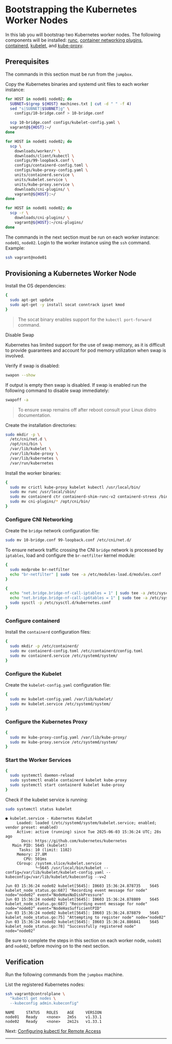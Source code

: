 # Bootstrapping the Kubernetes Worker Nodes

In this lab you will bootstrap two Kubernetes worker nodes. The following
components will be installed: [runc], [container networking plugins],
[containerd], [kubelet], and [kube-proxy].

## Prerequisites

The commands in this section must be run from the `jumpbox`.

Copy the Kubernetes binaries and systemd unit files to each worker instance:

```bash
for HOST in node01 node02; do
  SUBNET=$(grep ${HOST} machines.txt | cut -d " " -f 4)
  sed "s|SUBNET|$SUBNET|g" \
    configs/10-bridge.conf > 10-bridge.conf

  scp 10-bridge.conf configs/kubelet-config.yaml \
  vagrant@${HOST}:~/
done
```

```bash
for HOST in node01 node02; do
  scp \
    downloads/worker/* \
    downloads/client/kubectl \
    configs/99-loopback.conf \
    configs/containerd-config.toml \
    configs/kube-proxy-config.yaml \
    units/containerd.service \
    units/kubelet.service \
    units/kube-proxy.service \
    downloads/cni-plugins/ \
    vagrant@${HOST}:~/
done
```

```bash
for HOST in node01 node02; do
  scp -r \
    downloads/cni-plugins/ \
    vagrant@${HOST}:~/cni-plugins/
done
```

The commands in the next section must be run on each worker instance: `node01`,
`node02`. Login to the worker instance using the `ssh` command. Example:

```bash
ssh vagrant@node01
```

## Provisioning a Kubernetes Worker Node

Install the OS dependencies:

```bash
{
  sudo apt-get update
  sudo apt-get -y install socat conntrack ipset kmod
}
```

> The socat binary enables support for the `kubectl port-forward` command.

Disable Swap

Kubernetes has limited support for the use of swap memory, as it is difficult
to provide guarantees and account for pod memory utilization when swap is
involved.

Verify if swap is disabled:

```bash
swapon --show
```

If output is empty then swap is disabled. If swap is enabled run the following
command to disable swap immediately:

```bash
swapoff -a
```

> To ensure swap remains off after reboot consult your Linux distro
> documentation.

Create the installation directories:

```bash
sudo mkdir -p \
  /etc/cni/net.d \
  /opt/cni/bin \
  /var/lib/kubelet \
  /var/lib/kube-proxy \
  /var/lib/kubernetes \
  /var/run/kubernetes
```

Install the worker binaries:

```bash
{
  sudo mv crictl kube-proxy kubelet kubectl /usr/local/bin/
  sudo mv runc /usr/local/sbin/
  sudo mv containerd ctr containerd-shim-runc-v2 containerd-stress /bin/
  sudo mv cni-plugins/* /opt/cni/bin/
}
```

### Configure CNI Networking

Create the `bridge` network configuration file:

```bash
sudo mv 10-bridge.conf 99-loopback.conf /etc/cni/net.d/
```

To ensure network traffic crossing the CNI `bridge` network is processed by
`iptables`, load and configure the `br-netfilter` kernel module:

```bash
{
  sudo modprobe br-netfilter
  echo "br-netfilter" | sudo tee -a /etc/modules-load.d/modules.conf
}
```

```bash
{
  echo "net.bridge.bridge-nf-call-iptables = 1" | sudo tee -a /etc/sysctl.d/kubernetes.conf
  echo "net.bridge.bridge-nf-call-ip6tables = 1" | sudo tee -a /etc/sysctl.d/kubernetes.conf
  sudo sysctl -p /etc/sysctl.d/kubernetes.conf
}
```

### Configure containerd

Install the `containerd` configuration files:

```bash
{
  sudo mkdir -p /etc/containerd/
  sudo mv containerd-config.toml /etc/containerd/config.toml
  sudo mv containerd.service /etc/systemd/system/
}
```

### Configure the Kubelet

Create the `kubelet-config.yaml` configuration file:

```bash
{
  sudo mv kubelet-config.yaml /var/lib/kubelet/
  sudo mv kubelet.service /etc/systemd/system/
}
```

### Configure the Kubernetes Proxy

```bash
{
  sudo mv kube-proxy-config.yaml /var/lib/kube-proxy/
  sudo mv kube-proxy.service /etc/systemd/system/
}
```

### Start the Worker Services

```bash
{
  sudo systemctl daemon-reload
  sudo systemctl enable containerd kubelet kube-proxy
  sudo systemctl start containerd kubelet kube-proxy
}
```

Check if the kubelet service is running:

```bash
sudo systemctl status kubelet
```

```text
● kubelet.service - Kubernetes Kubelet
     Loaded: loaded (/etc/systemd/system/kubelet.service; enabled; vendor preset: enabled)
     Active: active (running) since Tue 2025-06-03 15:36:24 UTC; 28s ago
       Docs: https://github.com/kubernetes/kubernetes
   Main PID: 5645 (kubelet)
      Tasks: 10 (limit: 1102)
     Memory: 27.8M
        CPU: 501ms
     CGroup: /system.slice/kubelet.service
             └─5645 /usr/local/bin/kubelet --config=/var/lib/kubelet/kubelet-config.yaml --kubeconfig=/var/lib/kubelet/kubeconfig --v=2

Jun 03 15:36:24 node02 kubelet[5645]: I0603 15:36:24.878735    5645 kubelet_node_status.go:687] "Recording event message for node" node="node02" event="NodeHasNoDiskPressure"
Jun 03 15:36:24 node02 kubelet[5645]: I0603 15:36:24.878809    5645 kubelet_node_status.go:687] "Recording event message for node" node="node02" event="NodeHasSufficientPID"
Jun 03 15:36:24 node02 kubelet[5645]: I0603 15:36:24.878879    5645 kubelet_node_status.go:75] "Attempting to register node" node="node02"
Jun 03 15:36:24 node02 kubelet[5645]: I0603 15:36:24.886841    5645 kubelet_node_status.go:78] "Successfully registered node" node="node02"
```

Be sure to complete the steps in this section on each worker node, `node01`
and `node02`, before moving on to the next section.

## Verification

Run the following commands from the `jumpbox` machine.

List the registered Kubernetes nodes:

```bash
ssh vagrant@controlplane \
  "kubectl get nodes \
  --kubeconfig admin.kubeconfig"
```

```
NAME     STATUS   ROLES    AGE     VERSION
node01   Ready    <none>   2m5s    v1.33.1
node02   Ready    <none>   2m12s   v1.33.1
```

Next: [Configuring kubectl for Remote Access](10-configuring-kubectl.md)

---

[runc]: https://github.com/opencontainers/runc
[container networking plugins]: https://github.com/containernetworking/cni
[containerd]: https://github.com/containerd/containerd
[kubelet]: https://kubernetes.io/docs/reference/command-line-tools-reference/kubelet
[kube-proxy]: https://kubernetes.io/docs/concepts/cluster-administration/proxies
